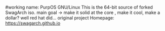 #working name: PurpOS GNU/Linux
This is the 64-bit source of forked SwagArch iso.
main goal -> make it solid at the core , make it cool, make a dollar? well red hat did...
original project Homepage: https://swagarch.github.io

